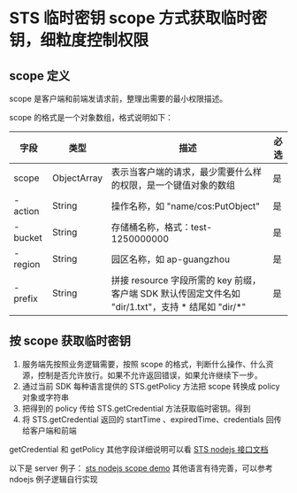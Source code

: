 # STS 临时密钥 scope 方式获取临时密钥，细粒度控制权限

## scope 定义

scope 是客户端和前端发请求前，整理出需要的最小权限描述。

scope 的格式是一个对象数组，格式说明如下：

| 字段 | 类型 | 描述 | 必选 |
| ---- | ---- | ---- | ---- |
| scope | ObjectArray | 表示当客户端的请求，最少需要什么样的权限，是一个键值对象的数组 | 是 |
| - action | String | 操作名称，如 "name/cos:PutObject" | 是 |
| - bucket | String | 存储桶名称，格式：test-1250000000 | 是 |
| - region | String | 园区名称，如 ap-guangzhou | 是 |
| - prefix | String | 拼接 resource 字段所需的 key 前缀，客户端 SDK 默认传固定文件名如 "dir/1.txt"，支持 * 结尾如 "dir/*" | 是 |

## 按 scope 获取临时密钥

1. 服务端先按照业务逻辑需要，按照 scope 的格式，判断什么操作、什么资源，控制是否允许放行。如果不允许返回错误，如果允许继续下一步。
2. 通过当前 SDK 每种语言提供的 STS.getPolicy 方法把 scope 转换成 policy 对象或字符串
3. 把得到的 policy 传给 STS.getCredential 方法获取临时密钥。得到
4. 将 STS.getCredential 返回的 startTime 、expiredTime、credentials 回传给客户端和前端

getCredential 和 getPolicy 其他字段详细说明可以看 [STS nodejs 接口文档](nodejs/README.md)

以下是 server 例子：
[sts nodejs scope demo](nodejs/sts-server-scope.js)
其他语言有待完善，可以参考 ndoejs 例子逻辑自行实现